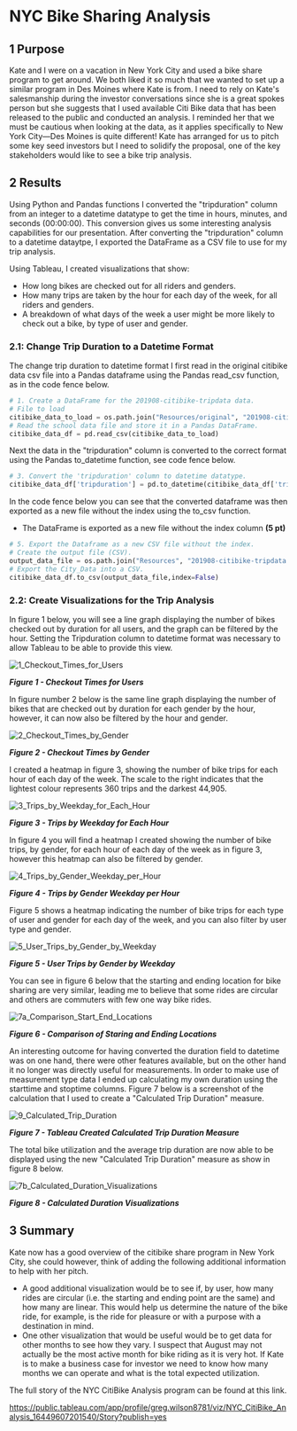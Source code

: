 # NYC Bike Sharing Analysis

## 1 Purpose

Kate and I were on a vacation in New York City and used a bike share program to get around.  We both liked it so much that we wanted to set up a similar program in Des Moines where Kate is from.  I need to rely on Kate's salesmanship during the investor conversations since she is a great spokes person but she suggests that I used available Citi Bike data that has been released to the public and conducted an analysis.  I reminded her that we must be cautious when looking at the data, as it applies specifically to New York City—Des Moines is quite different!  Kate has arranged for us to pitch some key seed investors but I need to solidify the proposal, one of the key stakeholders would like to see a bike trip analysis.

## 2 Results

Using Python and Pandas functions I converted the "tripduration" column from an integer to a datetime datatype to get the time in hours, minutes, and seconds (00:00:00).  This conversion gives us some interesting analysis capabilities for our presentation.  After converting the "tripduration" column to a datetime dataytpe, I exported the DataFrame as a CSV file to use for my trip analysis.

Using Tableau, I created visualizations that show:

- How long bikes are checked out for all riders and genders.
- How many trips are taken by the hour for each day of the week, for all riders and genders.
- A breakdown of what days of the week a user might be more likely to check out a bike, by type of user and gender.

### 2.1: Change Trip Duration to a Datetime Format

The change trip duration to datetime format I first read in the original citibike data csv file into a Pandas dataframe using the Pandas read_csv function, as in the code fence below.

```python
# 1. Create a DataFrame for the 201908-citibike-tripdata data. 
# File to load
citibike_data_to_load = os.path.join("Resources/original", "201908-citibike-tripdata.csv")
# Read the school data file and store it in a Pandas DataFrame.
citibike_data_df = pd.read_csv(citibike_data_to_load)
```

Next the data in the "tripduration" column is converted to the correct format using the Pandas to_datetime function, see code fence below. 

```python
# 3. Convert the 'tripduration' column to datetime datatype.
citibike_data_df['tripduration'] = pd.to_datetime(citibike_data_df['tripduration'], unit='s')
```

In the code fence below you can see that the converted dataframe was then exported as a new file without the index using the to_csv function.

- The DataFrame is exported as a new file without the index column **(5 pt)**

```python
# 5. Export the Dataframe as a new CSV file without the index.
# Create the output file (CSV).
output_data_file = os.path.join("Resources", "201908-citibike-tripdata.csv")
# Export the City_Data into a CSV.
citibike_data_df.to_csv(output_data_file,index=False)
```



### 2.2: Create Visualizations for the Trip Analysis

In figure 1 below, you will see a line graph displaying the number of bikes checked out by duration for all users, and the graph can be filtered by the hour.   Setting the Tripduration column to datetime format was necessary to allow Tableau to be able to provide this view.

![1_Checkout_Times_for_Users](Resources/1_Checkout_Times_for_Users.png "Figure 1 - Checkout Times for Users")

***Figure 1 - Checkout Times for Users***



In figure number 2 below is the same line graph displaying the number of bikes that are checked out by duration for each gender by the hour, however, it  can now also be filtered by the hour and gender. 

![2_Checkout_Times_by_Gender](Resources/2_Checkout_Times_by_Gender.png "Figure 2 - Checkout Times by Gender")

***Figure 2 - Checkout Times by Gender***



I created a heatmap in figure 3, showing the number of bike trips for each hour of each day of the week.  The scale to the right indicates that the lightest colour represents 360 trips and the darkest 44,905. 

![3_Trips_by_Weekday_for_Each_Hour](Resources/3_Trips_by_Weekday_for_Each_Hour.png "Figure 3 - Trips by Weekday for Each Hour")

***Figure 3 - Trips by Weekday for Each Hour***



In figure 4 you will find a heatmap I created showing the number of bike trips, by gender, for each hour of each day of the week as in figure 3, however this heatmap can also be filtered by gender. 

![4_Trips_by_Gender_Weekday_per_Hour](Resources/4_Trips_by_Gender_Weekday_per_Hour.png "Figure 4 - Trips by Gender Weekday per Hour")

***Figure 4 - Trips by Gender Weekday per Hour***



Figure 5 shows a heatmap indicating the number of bike trips for each type of user and gender for each day of the week, and you can also filter by user type and gender.

![5_User_Trips_by_Gender_by_Weekday](Resources/5_User_Trips_by_Gender_by_Weekday.png "Figure 5 - User Trips by Gender by Weekday")

***Figure 5 - User Trips by Gender by Weekday***



You can see in figure 6 below that the starting and ending location for bike sharing are very similar, leading me to believe that some rides are circular and others are commuters with few one way bike rides.

![7a_Comparison_Start_End_Locations](Resources/7a_Comparison_Start_End_Locations.png "Figure 6 - Comparison of Staring and Ending Locations")

***Figure 6 - Comparison of Staring and Ending Locations***

An interesting outcome for having converted the duration field to datetime was on one hand, there were other features available, but on the other hand it no longer was directly useful for measurements.  In order to make use of measurement type data I ended up calculating my own duration using the starttime and stoptime columns.  Figure 7 below is a screenshot of the calculation that I used to create a "Calculated Trip Duration" measure.

![9_Calculated_Trip_Duration](Resources/9_Calculated_Trip_Duration.png "Figure 7 - Tableau Created Calculated Trip Duration Measure")

***Figure 7 - Tableau Created Calculated Trip Duration Measure***



The total bike utilization and the average trip duration are now able to be displayed using the new "Calculated Trip Duration" measure as show in figure 8 below.

![7b_Calculated_Duration_Visualizations](C:\Users\Greg\Carleton\bikesharing\Resources\7b_Calculated_Duration_Visualizations.png "Figure 8 - Calculated Duration Visualizations")

***Figure 8 - Calculated Duration Visualizations***





## 3 Summary

Kate now has a good overview of the citibike share program in New York City, she could however, think of adding the following additional information to help with her pitch.

- A good additional visualization would be to see if, by user, how many rides are circular (i.e. the starting and ending point are the same)  and how many are linear.  This would help us determine the nature of the bike ride, for example, is the ride for pleasure or with a purpose with a destination in mind.
- One other visualization that would be useful would be to get data for other months to see how they vary.  I suspect that August may not actually be the most active month for bike riding as it is very hot.  If Kate is to make a business case for investor we need to know how many months we can operate and what is the total expected utilization.

The full story of the NYC CitiBike Analysis program can be found at this link.

https://public.tableau.com/app/profile/greg.wilson8781/viz/NYC_CitiBike_Analysis_16449607201540/Story?publish=yes
